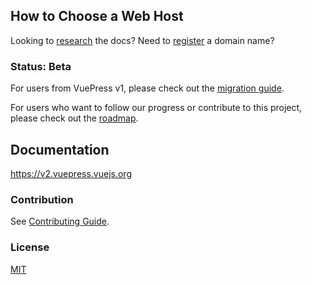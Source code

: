 ## How to Choose a Web Host

Looking to [research](./docs.md) the docs?
Need to [register](./registrars.md) a domain name?

### Status: Beta

For users from VuePress v1, please check out the [migration guide](https://v2.vuepress.vuejs.org/guide/migration.html).

For users who want to follow our progress or contribute to this project, please check out the [roadmap](https://github.com/vuepress/vuepress-next/discussions/68).

## Documentation

https://v2.vuepress.vuejs.org

### Contribution

See [Contributing Guide](https://github.com/vuepress/vuepress-next/blob/main/docs/contributing.md).

### License

[MIT](https://github.com/vuepress/vuepress-next/blob/main/LICENSE)
